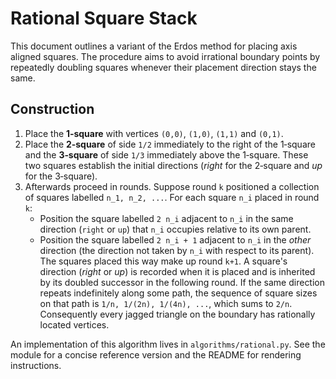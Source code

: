 # Rational Square Stack

This document outlines a variant of the Erdos method for placing
axis aligned squares.  The procedure aims to avoid irrational
boundary points by repeatedly doubling squares whenever their placement
direction stays the same.

## Construction

1. Place the **1‑square** with vertices `(0,0)`,
   `(1,0)`, `(1,1)` and `(0,1)`.
2. Place the **2‑square** of side `1/2` immediately to the right of the
   1‑square and the **3‑square** of side `1/3` immediately above the
   1‑square.  These two squares establish the initial directions
   (*right* for the 2‑square and *up* for the 3‑square).
3. Afterwards proceed in rounds.  Suppose round `k` positioned a
   collection of squares labelled `n_1, n_2, ...`.  For each square
   `n_i` placed in round `k`:
   - Position the square labelled `2 n_i` adjacent to `n_i` in the same
     direction (`right` or `up`) that `n_i` occupies relative to its own
     parent.
   - Position the square labelled `2 n_i + 1` adjacent to `n_i` in the
     *other* direction (the direction not taken by `n_i` with respect to
     its parent).
   The squares placed this way make up round `k+1`.
A square's direction (*right* or *up*) is recorded when it is placed and
is inherited by its doubled successor in the following round.  If the
same direction repeats indefinitely along some path, the sequence of
square sizes on that path is `1/n, 1/(2n), 1/(4n), ...`, which sums to
`2/n`.  Consequently every jagged triangle on the boundary has
rationally located vertices.

An implementation of this algorithm lives in
`algorithms/rational.py`.  See the module for a concise reference
version and the README for rendering instructions.
